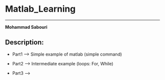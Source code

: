 # Matlab_Learning
__________________________________
**Mohammad Sabouri**

Description: 
----------------------------------
 * Part1 --> Simple example of matlab (simple command)
 
 * Part2 --> Intermediate example (loops: For, While)
 
 * Part3 --> 

